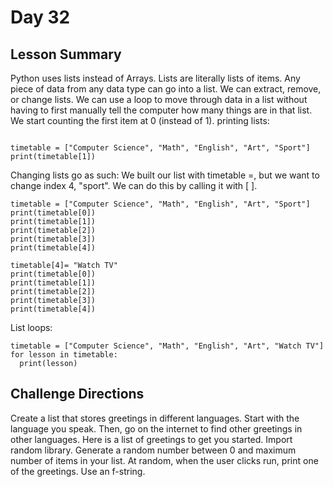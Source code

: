 # Day 32

## Lesson Summary
Python uses lists instead of Arrays. Lists are literally lists of items. Any piece of data from any data type can go into a list. We can extract, remove, or change lists.
We can use a loop to move through data in a list without having to first manually tell the computer how many things are in that list.
We start counting the first item at 0 (instead of 1).
printing lists:
```

timetable = ["Computer Science", "Math", "English", "Art", "Sport"]
print(timetable[1])
```
Changing lists go as such:
We built our list with timetable =, but we want to change index 4, "sport". We can do this by calling it with [ ].
```
timetable = ["Computer Science", "Math", "English", "Art", "Sport"]
print(timetable[0])
print(timetable[1])
print(timetable[2])
print(timetable[3])
print(timetable[4])

timetable[4]= "Watch TV"
print(timetable[0])
print(timetable[1])
print(timetable[2])
print(timetable[3])
print(timetable[4])
```
List loops: 
```
timetable = ["Computer Science", "Math", "English", "Art", "Watch TV"]
for lesson in timetable:
  print(lesson)
```
## Challenge Directions
Create a list that stores greetings in different languages. Start with the language you speak.
Then, go on the internet to find other greetings in other languages. Here is a list of greetings to get you started.
Import random library. Generate a random number between 0 and maximum number of items in your list.
At random, when the user clicks run, print one of the greetings.
Use an f-string.
